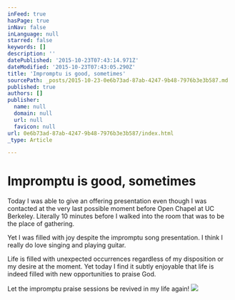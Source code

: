 ```yaml
---
inFeed: true
hasPage: true
inNav: false
inLanguage: null
starred: false
keywords: []
description: ''
datePublished: '2015-10-23T07:43:14.971Z'
dateModified: '2015-10-23T07:43:05.290Z'
title: 'Impromptu is good, sometimes'
sourcePath: _posts/2015-10-23-0e6b73ad-87ab-4247-9b48-7976b3e3b587.md
published: true
authors: []
publisher:
  name: null
  domain: null
  url: null
  favicon: null
url: 0e6b73ad-87ab-4247-9b48-7976b3e3b587/index.html
_type: Article

---
```

# Impromptu is good, sometimes

Today I was able to give an offering presentation even though I was contacted at the very last possible moment before Open Chapel at UC Berkeley. Literally 10 minutes before I walked into the room that was to be the place of gathering.

Yet I was filled with joy despite the impromptu song presentation. I think I really do love singing and playing guitar.

Life is filled with unexpected occurrences regardless of my disposition or my desire at the moment. Yet today I find it subtly enjoyable that life is indeed filled with new opportunities to praise God.

Let the impromptu praise sessions be revived in my life again!
![](https://the-grid-user-content.s3-us-west-2.amazonaws.com/39d0f8d0-60cd-4783-aa35-8c3f17150381.jpg)
